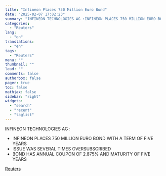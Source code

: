 ```yaml
---
title: "Infineon Places 750 Million Euro Bond"
date: "2025-02-07 17:02:23"
summary: "INFINEON TECHNOLOGIES AG :INFINEON PLACES 750 MILLION EURO BOND WITH A TERM OF FIVE YEARSISSUE WAS SEVERAL TIMES OVERSUBSCRIBEDBOND HAS ANNUAL COUPON OF 2.875% AND MATURITY OF FIVE YEARS"
categories:
  - "Reuters"
lang:
  - "en"
translations:
  - "en"
tags:
  - "Reuters"
menu: ""
thumbnail: ""
lead: ""
comments: false
authorbox: false
pager: true
toc: false
mathjax: false
sidebar: "right"
widgets:
  - "search"
  - "recent"
  - "taglist"
---
```


INFINEON TECHNOLOGIES AG :

* INFINEON PLACES 750 MILLION EURO BOND WITH A TERM OF FIVE YEARS
* ISSUE WAS SEVERAL TIMES OVERSUBSCRIBED
* BOND HAS ANNUAL COUPON OF 2.875% AND MATURITY OF FIVE YEARS

[Reuters](https://www.tradingview.com/news/reuters.com,2025:newsml_FWN3OX1ZP:0-infineon-places-750-million-euro-bond/)
